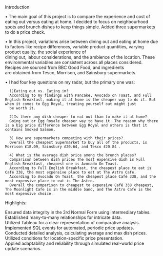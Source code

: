 Introduction 

• The main goal of this project is to compare the experience and cost of eating out versus eating at home. I decided to focus on neighbourhood spots and brunch dishes to keep things simple. 
Added three supermarkets to do a price check. 

• In this project, variations arise between dining out and eating at home due to factors like recipe differences, variable product quantities, varying product quality, the social experience of  
dining out, labour considerations, and the ambience of the location. These environmental variables are consistent across all places considered. Recipes are sourced from BBC Good Food, and ingredients  
are obtained from Tesco, Morrison, and Sainsbury supermarkets. 

• I had four key questions on my radar, but the primary one was: 

      1)Eating out vs. Eating in? 
      According to my findings with Pancake, Avocado on Toast, and Full English Breakfast, making it at home is the cheaper way to do it. But when it comes to Egg Royal, treating yourself out might just 
      be worth it. 

      2)Is there any dish cheaper to eat out than to make it at home? 
      Going out or Egg Royale cheaper way to have it. The reason why there is a big price difference between Egg Royal and others is that it contains Smoked Salmon. 

      3) How are supermarkets competing with their prices? 
      Overall the cheapest Supermarket to buy all of the products, is Morrison £18.09, Sainsbury £20.64, and Tesco £20.84 . 

      4) What is the average dish price among the brunch places? 
      Comparison between dish prices The most expensive dish is Full English Breakfast, cheapest one is Avocado On Toast. 
      According to Full English Breakfast, the cheapest place to eat is Café 338, the most expensive place to eat at The Astro Cafe. 
      According to Avocado On Toast, the cheapest place Café 338, and the most expensive place to eat is The Astro. 
      Overall the comparison to cheapest to expensive Café 338 cheapest,  The Moonlight Cafe is in the middle band, and The Astro Cafe is the most expensive choice. 

  

Highlights: 

Ensured data integrity in the 3rd Normal Form using intermediary tables. Established many-to-many relationships for intricate data.  
Utilized Tableau for a clear representation of comparative analysis.  
Implemented SQL events for automated, periodic price updates.  
Conducted detailed analysis, calculating average and max dish prices. Utilized conditions for location-specific price presentation.  
Applied adaptability and reliability through simulated real-world price update scenarios. 
